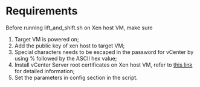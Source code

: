 # Requirements
Before running lift_and_shift.sh on Xen host VM, make sure
1. Target VM is powered on;
2. Add the public key of xen host to target VM;
3. Special characters needs to be escaped in the password for vCenter by using % followed by the ASCII hex value;
4. Install vCenter Server root certificates on Xen host VM, refer to [this link](https://kb.vmware.com/s/article/2108294#certificate_download_in_small_deployments) for detailed information;
5. Set the parameters in config section in the script.
